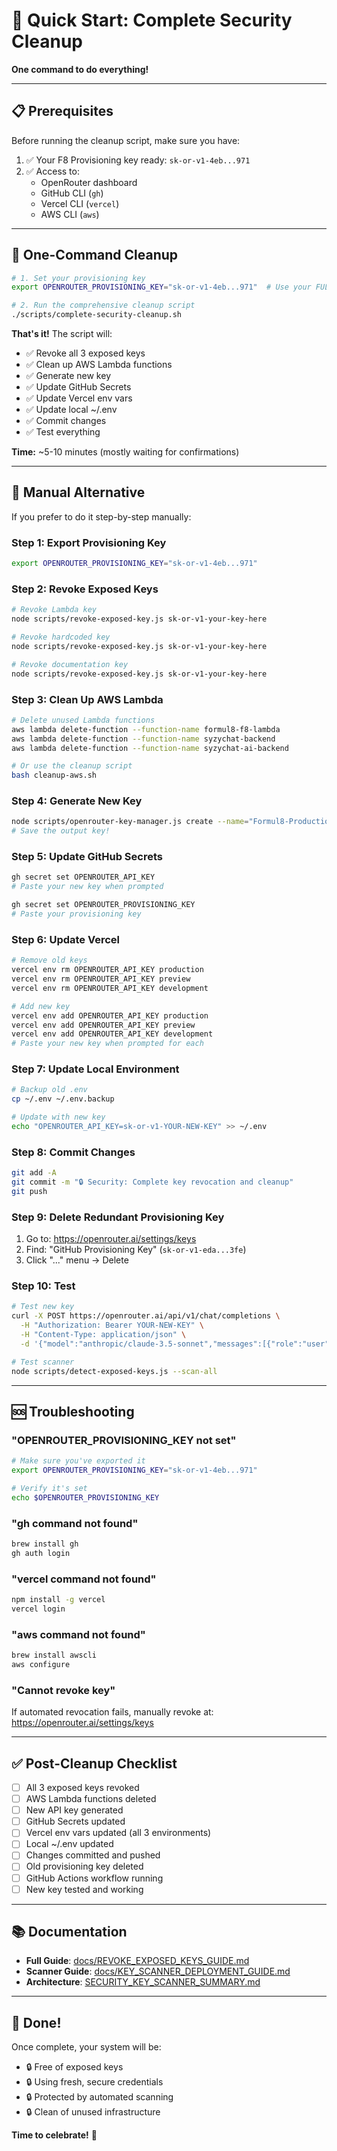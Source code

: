 # 🚀 Quick Start: Complete Security Cleanup

**One command to do everything!**

---

## 📋 Prerequisites

Before running the cleanup script, make sure you have:

1. ✅ Your F8 Provisioning key ready: `sk-or-v1-4eb...971`
2. ✅ Access to:
   - OpenRouter dashboard
   - GitHub CLI (`gh`)
   - Vercel CLI (`vercel`)
   - AWS CLI (`aws`)

---

## 🎯 One-Command Cleanup

```bash
# 1. Set your provisioning key
export OPENROUTER_PROVISIONING_KEY="sk-or-v1-4eb...971"  # Use your FULL key

# 2. Run the comprehensive cleanup script
./scripts/complete-security-cleanup.sh
```

**That's it!** The script will:
- ✅ Revoke all 3 exposed keys
- ✅ Clean up AWS Lambda functions
- ✅ Generate new key
- ✅ Update GitHub Secrets
- ✅ Update Vercel env vars
- ✅ Update local ~/.env
- ✅ Commit changes
- ✅ Test everything

**Time:** ~5-10 minutes (mostly waiting for confirmations)

---

## 🔧 Manual Alternative

If you prefer to do it step-by-step manually:

### Step 1: Export Provisioning Key
```bash
export OPENROUTER_PROVISIONING_KEY="sk-or-v1-4eb...971"
```

### Step 2: Revoke Exposed Keys
```bash
# Revoke Lambda key
node scripts/revoke-exposed-key.js sk-or-v1-your-key-here

# Revoke hardcoded key
node scripts/revoke-exposed-key.js sk-or-v1-your-key-here

# Revoke documentation key
node scripts/revoke-exposed-key.js sk-or-v1-your-key-here
```

### Step 3: Clean Up AWS Lambda
```bash
# Delete unused Lambda functions
aws lambda delete-function --function-name formul8-f8-lambda
aws lambda delete-function --function-name syzychat-backend
aws lambda delete-function --function-name syzychat-ai-backend

# Or use the cleanup script
bash cleanup-aws.sh
```

### Step 4: Generate New Key
```bash
node scripts/openrouter-key-manager.js create --name="Formul8-Production-$(date +%Y-%m-%d)"
# Save the output key!
```

### Step 5: Update GitHub Secrets
```bash
gh secret set OPENROUTER_API_KEY
# Paste your new key when prompted

gh secret set OPENROUTER_PROVISIONING_KEY
# Paste your provisioning key
```

### Step 6: Update Vercel
```bash
# Remove old keys
vercel env rm OPENROUTER_API_KEY production
vercel env rm OPENROUTER_API_KEY preview
vercel env rm OPENROUTER_API_KEY development

# Add new key
vercel env add OPENROUTER_API_KEY production
vercel env add OPENROUTER_API_KEY preview
vercel env add OPENROUTER_API_KEY development
# Paste your new key when prompted for each
```

### Step 7: Update Local Environment
```bash
# Backup old .env
cp ~/.env ~/.env.backup

# Update with new key
echo "OPENROUTER_API_KEY=sk-or-v1-YOUR-NEW-KEY" >> ~/.env
```

### Step 8: Commit Changes
```bash
git add -A
git commit -m "🔒 Security: Complete key revocation and cleanup"
git push
```

### Step 9: Delete Redundant Provisioning Key
1. Go to: https://openrouter.ai/settings/keys
2. Find: "GitHub Provisioning Key" (`sk-or-v1-eda...3fe`)
3. Click "..." menu → Delete

### Step 10: Test
```bash
# Test new key
curl -X POST https://openrouter.ai/api/v1/chat/completions \
  -H "Authorization: Bearer YOUR-NEW-KEY" \
  -H "Content-Type: application/json" \
  -d '{"model":"anthropic/claude-3.5-sonnet","messages":[{"role":"user","content":"test"}],"max_tokens":5}'

# Test scanner
node scripts/detect-exposed-keys.js --scan-all
```

---

## 🆘 Troubleshooting

### "OPENROUTER_PROVISIONING_KEY not set"
```bash
# Make sure you've exported it
export OPENROUTER_PROVISIONING_KEY="sk-or-v1-4eb...971"

# Verify it's set
echo $OPENROUTER_PROVISIONING_KEY
```

### "gh command not found"
```bash
brew install gh
gh auth login
```

### "vercel command not found"
```bash
npm install -g vercel
vercel login
```

### "aws command not found"
```bash
brew install awscli
aws configure
```

### "Cannot revoke key"
If automated revocation fails, manually revoke at:
https://openrouter.ai/settings/keys

---

## ✅ Post-Cleanup Checklist

- [ ] All 3 exposed keys revoked
- [ ] AWS Lambda functions deleted
- [ ] New API key generated
- [ ] GitHub Secrets updated
- [ ] Vercel env vars updated (all 3 environments)
- [ ] Local ~/.env updated
- [ ] Changes committed and pushed
- [ ] Old provisioning key deleted
- [ ] GitHub Actions workflow running
- [ ] New key tested and working

---

## 📚 Documentation

- **Full Guide**: [docs/REVOKE_EXPOSED_KEYS_GUIDE.md](docs/REVOKE_EXPOSED_KEYS_GUIDE.md)
- **Scanner Guide**: [docs/KEY_SCANNER_DEPLOYMENT_GUIDE.md](docs/KEY_SCANNER_DEPLOYMENT_GUIDE.md)
- **Architecture**: [SECURITY_KEY_SCANNER_SUMMARY.md](SECURITY_KEY_SCANNER_SUMMARY.md)

---

## 🎉 Done!

Once complete, your system will be:
- 🔒 Free of exposed keys
- 🔒 Using fresh, secure credentials
- 🔒 Protected by automated scanning
- 🔒 Clean of unused infrastructure

**Time to celebrate!** 🎊

